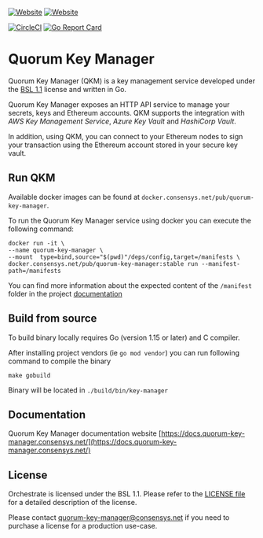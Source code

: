 [![Website](https://img.shields.io/website?label=documentation&url=https%3A%2F%2Fdocs.quorum-key-manager.consensys.net%2F)](https://docs.quorum-key-manager.consensys.net/)
[![Website](https://img.shields.io/website?url=https%3A%2F%2Fconsensys.net%2Fquorum%2F)](https://consensys.net/quorum/)

[![CircleCI](https://img.shields.io/circleci/build/gh/ConsenSys/quorum-key-manager?token=7062612dcd5a98913aa1b330ae48b6a527be52eb)](https://circleci.com/gh/ConsenSys/quorum-key-manager)
[![Go Report Card](https://goreportcard.com/badge/github.com/ConsenSys/quorum-key-manager)](https://goreportcard.com/report/github.com/ConsenSys/quorum-key-manager)

# Quorum Key Manager
Quorum Key Manager (QKM) is a key management service developed under the [BSL 1.1](LICENSE) license and written in Go. 

Quorum Key Manager exposes an HTTP API service to manage your secrets, keys and Ethereum accounts. QKM supports the integration with
*AWS Key Management Service*, *Azure Key Vault* and *HashiCorp Vault*. 

In addition, using QKM, you can connect to your Ethereum nodes to sign your transaction using the Ethereum account stored in your secure key vault.

## Run QKM

Available docker images can be found at `docker.consensys.net/pub/quorum-key-manager`.

To run the Quorum Key Manager service using docker you can execute the following command:

```
docker run -it \
--name quorum-key-manager \
--mount  type=bind,source="$(pwd)"/deps/config,target=/manifests \
docker.consensys.net/pub/quorum-key-manager:stable run --manifest-path=/manifests
```

You can find more information about the expected content of the `/manifest` folder in the project [documentation](#documentation) 

## Build from source

To build binary locally requires Go (version 1.15 or later) and C compiler. 

After installing project vendors (ie `go mod vendor`) you can run following command to compile the binary

```
make gobuild
```

Binary will be located in `./build/bin/key-manager`

## Documentation

Quorum Key Manager documentation website [https://docs.quorum-key-manager.consensys.net/](https://docs.quorum-key-manager.consensys.net/) 

 
## License

Orchestrate is licensed under the BSL 1.1. Please refer to the [LICENSE file](LICENSE) for a detailed description of the license.

Please contact [quorum-key-manager@consensys.net](mailto:quorum-key-manager@consensys.net) if you need to purchase a license for a production use-case.  
